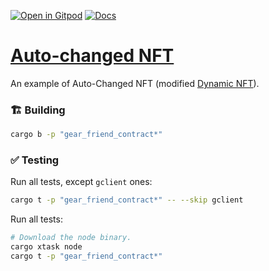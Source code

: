 [![Open in Gitpod](https://img.shields.io/badge/Open_in-Gitpod-white?logo=gitpod)](https://gitpod.io/#FOLDER=gear_friend_contract/https://github.com/gear-foundation/dapps)
[![Docs](https://img.shields.io/github/actions/workflow/status/gear-foundation/dapps/contracts.yml?logo=rust&label=docs)](https://dapps.gear.rs/auto_changed_nft_io)

# [Auto-changed NFT](https://wiki.gear-tech.io/docs/examples/NFTs/dynamic-nft#examples)

An example of Auto-Changed NFT (modified [Dynamic NFT](../dynamic-nft)).

### 🏗️ Building

```sh
cargo b -p "gear_friend_contract*"
```

### ✅ Testing

Run all tests, except `gclient` ones:
```sh
cargo t -p "gear_friend_contract*" -- --skip gclient
```

Run all tests:
```sh
# Download the node binary.
cargo xtask node
cargo t -p "gear_friend_contract*"
```